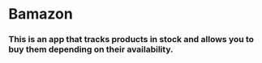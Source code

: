 # Bamazon

### This is an app that tracks products in stock and allows you to buy them depending on their availability.
